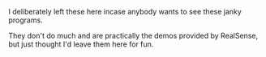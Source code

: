 I deliberately left these here incase anybody wants to see these janky programs.

They don't do much and are practically the demos provided by RealSense, but just thought I'd leave them here for fun.
